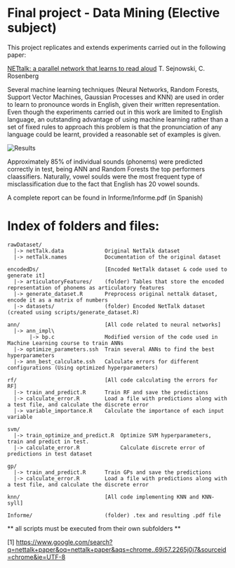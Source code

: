 # Final project - Data Mining (Elective subject)

This project replicates and extends experiments carried out in the following paper:

[NETtalk: a parallel network that learns to read aloud](https://www.semanticscholar.org/paper/NETtalk%3A-a-parallel-network-that-learns-to-read-Sejnowski-Rosenberg/406033f22b6a671b94bcbdfaf63070b7ce6f3e48
)
T. Sejnowski, C. Rosenberg

Several machine learning techniques (Neural Networks, Random Forests, Support Vector Machines, Gaussian Processes and KNN) are used in order to learn to pronounce words in English, given their written representation.
Even though the experiments carried out in this work are limited to English language, an outstanding advantage of using machine learning rather than a set of fixed rules to approach this problem is that the pronunciation of any language could be learnt, provided a reasonable set of examples is given.

![Results](https://i.ibb.co/BKFVKFr/image.png)

Approximately 85% of individual sounds (phonems) were predicted correctly in test, being ANN and Random Forests the top performers claassifiers. Naturally, vowel soulds were the most frequent type of misclassification due to the fact that English has 20 vowel sounds.

A complete report can be found in Informe/Informe.pdf (in Spanish)

# Index of folders and files:
```
rawDataset/                    
  |-> netTalk.data             Original NetTalk dataset
  |-> netTalk.names            Documentation of the original dataset

encodedDs/                     [Encoded NetTalk dataset & code used to generate it]
  |-> articulatoryFeatures/    (folder) Tables that store the encoded representation of phonems as articulatory features
  |-> generate_dataset.R       Preprocess original nettalk dataset, encode it as a matrix of numbers
  |-> datasets/                (folder) Encoded NetTalk dataset (created using scripts/generate_dataset.R)

ann/                           [All code related to neural networks] 
  |-> ann_impl\                
       |-> bp.c                Modified version of the code used in Machine Learning course to train ANNs          
  |-> optimize_parameters.ssh  Train several ANNs to find the best hyperparameters
  |-> ann_best_calculate.ssh   Calculate errors for different configurations (Using optimized hyperparameters)

rf/                            [All code calculating the errors for RF]
  |-> train_and_predict.R      Train RF and save the predictions
  |-> calculate_error.R        Load a file with predictions along with a test file, and calculate the discrete error
  |-> variable_importance.R    Calculate the importance of each input variable

svm/
  |-> train_optimize_and_predict.R  Optimize SVM hyperparameters, train and predict in test.
  |-> calculate_error.R             Calculate discrete error of predictions in test dataset

gp/
  |-> train_and_predict.R      Train GPs and save the predictions
  |-> calculate_error.R        Load a file with predictions along with a test file, and calculate the discrete error

knn/                           [All code implementing KNN and KNN-syll]

Informe/                       (folder) .tex and resulting .pdf file
```
** all scripts must be executed from their own subfolders **

[1] https://www.google.com/search?q=nettalk+paper&oq=nettalk+paper&aqs=chrome..69i57.2265j0j7&sourceid=chrome&ie=UTF-8
